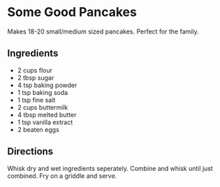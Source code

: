 # Some Good Pancakes

Makes 18-20 small/medium sized pancakes. Perfect for the family. 

## Ingredients

- 2 cups flour
- 2 tbsp sugar
- 4 tsp baking powder
- 1 tsp baking soda
- 1 tsp fine salt
- 2 cups buttermilk
- 4 tbsp melted butter
- 1 tsp vanilla extract
- 2 beaten eggs

## Directions

Whisk dry and wet ingredients seperately. Combine and whisk until just combined. Fry on a griddle and serve. 